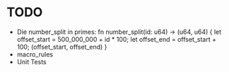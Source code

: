# TODO

- Die number_split in primes:
    fn number_split(id: u64) -> (u64, u64) {
    let offset_start = 500_000_000 + id * 100;
    let offset_end = offset_start + 100;
    (offset_start, offset_end)
    }
- macro_rules
- Unit Tests
